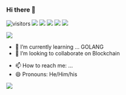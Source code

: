 ### Hi there 👋
![visitors](https://visitor-badge.glitch.me/badge?page_id=page.id)
![](https://img.shields.io/static/v1?label=OS&message=linux)
![](https://img.shields.io/static/v1?label=OS&message=linux)
![](https://img.shields.io/static/v1?label=OS&message=linux)
![](https://img.shields.io/static/v1?label=OS&message=linux)
![](https://img.shields.io/static/v1?label=OS&message=linux)

<a href="https://github.com/highonweb">
 <img align="center" src="https://github-readme-stats.vercel.app/api/top-langs/?username=highonweb&theme=radical&count_private=true&show_icons=true" />
</a>

<!-- - 🔭 I’m currently working on ... -->
- 🌱 I’m currently learning ... GOLANG
- 👯 I’m looking to collaborate on Blockchain
<!-- - 🤔 I’m looking for help with -->
- 📫 How to reach me: ...
- 😄 Pronouns: He/Him/his


<a href="https://github.com/highonweb">
 <img align="center" src="https://github-readme-stats.vercel.app/api?username=highonweb&show_icons=true&count_private=true&theme=radical"/>
</a>
